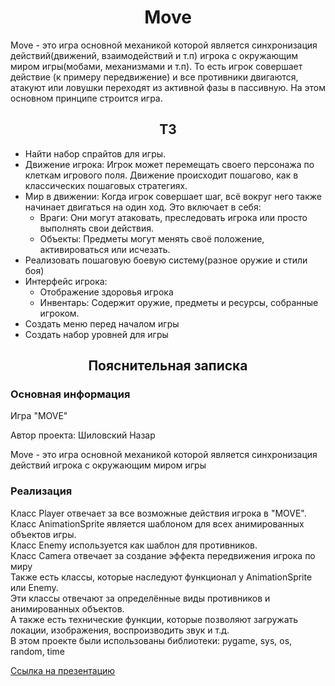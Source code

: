 <h1 align="center">Move</h1>
<p>Move - это игра основной механикой которой является синхронизация действий(движений, взаимодействий и т.п) игрока с окружающим миром игры(мобами, механизмами и т.п). То еcть игрок совершает действие (к примеру передвижение) и все противники двигаются, атакуют или ловушки переходят из активной фазы в пассивную. На этом основном принципе строится игра.</p>
<h2 align="center">ТЗ</h2>
<ul>
  <li>Найти набор спрайтов для игры.</li>
  <li>Движение игрока: Игрок может перемещать своего персонажа по клеткам игрового поля. Движение происходит пошагово, как в классических пошаговых стратегиях.</li>
  <li>Мир в движении: Когда игрок совершает шаг, всё вокруг него также начинает двигаться на один ход. Это включает в себя:
    <ul>
      <li>Враги: Они могут атаковать, преследовать игрока или просто выполнять свои действия.</li>
      <li>Объекты: Предметы могут менять своё положение, активироваться или исчезать.</li>
    </ul>
  </li>
  <li>Реализовать пошаговую боевую систему(разное оружие и стили боя)</li>
  <li>Интерфейс игрока:
    <ul>
      <li>Отображение здоровья игрока</li>
      <li>Инвентарь: Содержит оружие, предметы и ресурсы, собранные игроком.</li>
    </ul>
  </li>
  <li>Создать меню перед началом игры</li>
  <li>Создать набор уровней для игры</li>
</ul>
<h2 align="center">Пояснительная записка</h2>
<h3>Основная информация</h3>
<p>Игра "MOVE"</p>
<p>Автор проекта: Шиловский Назар</p>
<p>Move - это игра основной механикой которой является синхронизация действий игрока с окружающим миром игры</p>
<h3>Реализация</h3>
<p>Класс Player отвечает за все возможные действия игрока в "MOVE".<br>
Класс AnimationSprite является шаблоном для всех анимированных объектов игры.<br>
Класс Enemy используется как шаблон для противников.<br>
Класс Camera отвечает за создание эффекта передвижения игрока по миру<br>
Также есть классы, которые наследуют функционал у AnimationSprite или Enemy.<br>
Эти классы отвечают за определённые виды противников и анимированных объектов.<br>
А также есть технические функции, которые позволяют загружать локации, изображения, воспроизводить звук и т.д.<br>
В этом проекте были использованы библиотеки: pygame, sys, os, random, time</p>
<a href="https://docs.google.com/presentation/d/1m3gnOjGC5OtGxg8OoXU7zPin5DMb9neF/edit?usp=sharing&ouid=111212926852576897666&rtpof=true&sd=true">Ссылка на презентацию</a>

